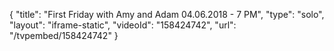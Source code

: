 {
    "title": "First Friday with Amy and Adam 04.06.2018 - 7 PM",
    "type": "solo",
    "layout": "iframe-static",
    "videoId": "158424742",
    "url": "\/tvpembed\/158424742"
}